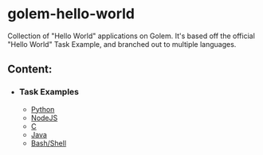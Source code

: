# golem-hello-world
Collection of "Hello World" applications on Golem. It's based off the official "Hello World" Task Example, and branched out to multiple languages.

## Content:
 - ### Task Examples
   - [Python](https://github.com/figurestudios/golem-hello-world/tree/main/golem-hello-world-py)
   - [NodeJS](https://github.com/figurestudios/golem-hello-world/tree/main/golem-hello-world-js)
   - [C](https://github.com/figurestudios/golem-hello-world/tree/main/golem-hello-world-c)
   - [Java](https://github.com/figurestudios/golem-hello-world/tree/main/golem-hello-world-java)
   - [Bash/Shell](https://github.com/figurestudios/golem-hello-world/tree/main/golem-hello-world-bash)
